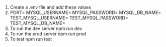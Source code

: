 1. Create a .env file and add these values
2. PORT=
   MYSQL_USERNAME=
   MYSQL_PASSWORD=
   MYSQL_DB_NAME=
   TEST_MYSQL_USERNAME=
   TEST_MYSQL_PASSWORD=
   TEST_MYSQL_DB_NAME=
3. To run the dev server
   npm run dev
4. To run the prod server
   npm run prod
5. To test
   npm run test
